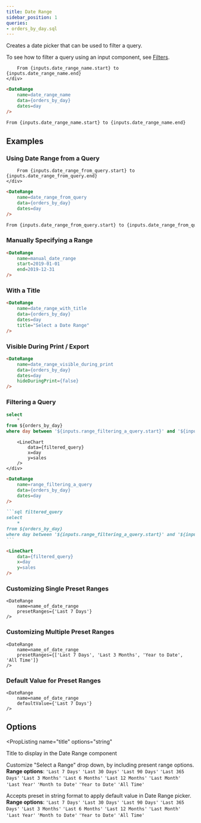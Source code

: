 ```yaml
---
title: Date Range
sidebar_position: 1
queries: 
- orders_by_day.sql
---
```


Creates a date picker that can be used to filter a query.

To see how to filter a query using an input component, see [Filters](/core-concepts/filters).

<DocTab>
    <div slot='preview'>
        <DateRange
            name=date_range_name
            data={orders_by_day}
            dates=day
        />

        From {inputs.date_range_name.start} to {inputs.date_range_name.end}
    </div>

````markdown
<DateRange
    name=date_range_name
    data={orders_by_day}
    dates=day
/>

From {inputs.date_range_name.start} to {inputs.date_range_name.end}
````
</DocTab>

## Examples

### Using Date Range from a Query

<DocTab>
    <div slot='preview'>
        <DateRange
            name=date_range_from_query
            data={orders_by_day}
            dates=day
        />

        From {inputs.date_range_from_query.start} to {inputs.date_range_from_query.end}
    </div>

````markdown
<DateRange
    name=date_range_from_query
    data={orders_by_day}
    dates=day
/>

From {inputs.date_range_from_query.start} to {inputs.date_range_from_query.end}
````
</DocTab>

### Manually Specifying a Range

<DocTab>
    <div slot='preview'>
        <DateRange
            name=manual_date_range
            start=2019-01-01
            end=2019-12-31
        />
    </div>

```markdown
<DateRange
    name=manual_date_range
    start=2019-01-01
    end=2019-12-31
/>
```
</DocTab>

### With a Title

<DocTab>
    <div slot='preview'>
        <DateRange
            name=date_range_with_title
            data={orders_by_day}
            dates=day
            title="Select a Date Range"
        />
    </div>

```markdown
<DateRange
    name=date_range_with_title
    data={orders_by_day}
    dates=day
    title="Select a Date Range"
/>
```
</DocTab>

### Visible During Print / Export

<DocTab>
    <div slot='preview'>
        <DateRange
            name=date_range_visible_during_print
            data={orders_by_day}
            dates=day
            hideDuringPrint={false}
        />
    </div>

````markdown
<DateRange
    name=date_range_visible_during_print
    data={orders_by_day}
    dates=day
    hideDuringPrint={false}
/>
````
</DocTab>

### Filtering a Query

```sql filtered_query
select 
    *
from ${orders_by_day}
where day between '${inputs.range_filtering_a_query.start}' and '${inputs.range_filtering_a_query.end}'
```

<DocTab>
    <div slot='preview'>
        <DateRange
            name=range_filtering_a_query
            data={orders_by_day}
            dates=day
        />

        <LineChart
            data={filtered_query}
            x=day
            y=sales
        />
    </div>

````markdown
<DateRange
    name=range_filtering_a_query
    data={orders_by_day}
    dates=day
/>

```sql filtered_query
select 
    *
from ${orders_by_day}
where day between '${inputs.range_filtering_a_query.start}' and '${inputs.range_filtering_a_query.end}'
```

<LineChart
    data={filtered_query}
    x=day
    y=sales
/>
````
</DocTab>

### Customizing Single Preset Ranges

<DocTab>
    <div slot='preview'>
        <DateRange presetRanges={'Last 7 Days'}/>
    </div>

```svelte
<DateRange
    name=name_of_date_range
    presetRanges={'Last 7 Days'}
/>
```
</DocTab>

### Customizing Multiple Preset Ranges

<DocTab>
    <div slot='preview'>
        <DateRange presetRanges={['Last 7 Days', 'Last 3 Months', 'Year to Date', 'All Time']}/>
    </div>

````svelte
<DateRange
    name=name_of_date_range
    presetRanges={['Last 7 Days', 'Last 3 Months', 'Year to Date', 'All Time']}
/>
````
</DocTab>

### Default Value for Preset Ranges

<DocTab>
    <div slot='preview'>
        <DateRange defaultValue={'Last 7 Days'}/>
    </div>

````svelte
<DateRange
    name=name_of_date_range
    defaultValue={'Last 7 Days'}
/>
````
</DocTab>

## Options

<PropListing 
    name="name"
    description="Name of the DateRange, used to reference the selected values elsewhere as {`{inputs.name.start`} or {`inputs.name.end`}"
    required=true
    options="string"
/>
<PropListing 
    name="data"
    description="Query name, wrapped in curly braces"
    options="query name"
/>
<PropListing 
    name="dates"
    description="Column name from the query containing date range to span"
    options="column name"
/>
<PropListing 
    name="start"
    description="A manually specified start date to use for the range"
    options="string formatted YYYY-MM-DD"
/>
<PropListing 
    name="end"
    description="A manually specified end date to use for the range"
    options="string formatted YYYY-MM-DD"
/>
<PropListing 
    name="title"
    options="string"
>

Title to display in the Date Range component

</PropListing>
<PropListing 
    name="presetRanges"
    options= "string | array of values e.g. {`{['Last 7 Days', 'Last 30 Days']}`}"
    default=undefined
>

Customize "Select a Range" drop down, by including present range options. **Range options**: `'Last 7 Days'` `'Last 30 Days'` `'Last 90 Days'` `'Last 365 Days'` `'Last 3 Months'` `'Last 6 Months'` `'Last 12 Months'` `'Last Month'` `'Last Year'` `'Month to Date'` `'Year to Date'` `'All Time'`

</PropListing>
<PropListing 
    name="defaultValue"
    options= "string e.g. {'Last 7 Days'} or {'Last 6 Months'}"
    default=undefined
>


Accepts preset in string format to apply default value in Date Range picker. **Range options**: `'Last 7 Days'` `'Last 30 Days'` `'Last 90 Days'` `'Last 365 Days'` `'Last 3 Months'` `'Last 6 Months'` `'Last 12 Months'` `'Last Month'` `'Last Year'` `'Month to Date'` `'Year to Date'` `'All Time'`

</PropListing>
<PropListing 
    name="hideDuringPrint"
    description="Hide the component when the report is printed"
    options={["true", "false"]}
    default="true"
/>
